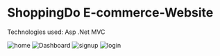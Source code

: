 # ShoppingDo E-commerce-Website
Technologies used: Asp .Net MVC

![home](https://github.com/marwa-mahmoud3/ShoppingDo-Website/assets/58340861/0b5b8040-c764-4b53-b2fc-8d16635136a8)
![Dashboard](https://github.com/marwa-mahmoud3/ShoppingDo-Website/assets/58340861/46980e56-ded8-4608-a5e6-8b7fea237fe6)
![signup](https://github.com/marwa-mahmoud3/ShoppingDo-Website/assets/58340861/f3e331a1-a290-4b25-a3c5-ade5a523cca4)
![login](https://github.com/marwa-mahmoud3/ShoppingDo-Website/assets/58340861/c788f653-29ae-4598-a15c-401021700e60)




